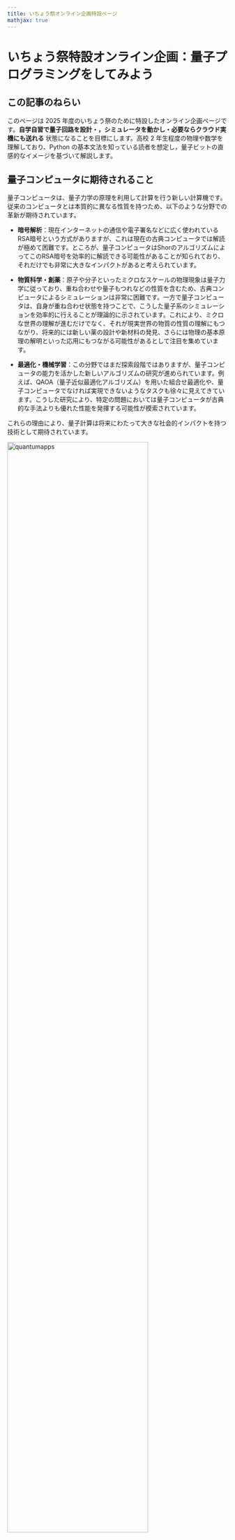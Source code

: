 ```yaml
---
title: いちょう祭オンライン企画特設ページ
mathjax: true
---
```


# いちょう祭特設オンライン企画：量子プログラミングをしてみよう  

## この記事のねらい
このページは 2025 年度のいちょう祭のために特設したオンライン企画ページです。**自学自習で量子回路を設計・，シミュレータを動かし・必要ならクラウド実機にも送れる** 状態になることを目標にします。高校 2 年生程度の物理や数学を理解しており、Python の基本文法を知っている読者を想定し，量子ビットの直感的なイメージを基づいて解説します。

## 量子コンピュータに期待されること

量子コンピュータは、量子力学の原理を利用して計算を行う新しい計算機です。従来のコンピュータとは本質的に異なる性質を持つため、以下のような分野での革新が期待されています。

- **暗号解析**：現在インターネットの通信や電子署名などに広く使われているRSA暗号という方式がありますが、これは現在の古典コンピュータでは解読が極めて困難です。ところが、量子コンピュータはShorのアルゴリズムによってこのRSA暗号を効率的に解読できる可能性があることが知られており、それだけでも非常に大きなインパクトがあると考えられています。

- **物質科学・創薬**：原子や分子といったミクロなスケールの物理現象は量子力学に従っており、重ね合わせや量子もつれなどの性質を含むため、古典コンピュータによるシミュレーションは非常に困難です。一方で量子コンピュータは、自身が重ね合わせ状態を持つことで、こうした量子系のシミュレーションを効率的に行えることが理論的に示されています。これにより、ミクロな世界の理解が進むだけでなく、それが現実世界の物質の性質の理解にもつながり、将来的には新しい薬の設計や新材料の発見、さらには物理の基本原理の解明といった応用にもつながる可能性があるとして注目を集めています。

- **最適化・機械学習**：この分野ではまだ探索段階ではありますが、量子コンピュータの能力を活かした新しいアルゴリズムの研究が進められています。例えば、QAOA（量子近似最適化アルゴリズム）を用いた組合せ最適化や、量子コンピュータでなければ実現できないようなタスクも徐々に見えてきています。こうした研究により、特定の問題においては量子コンピュータが古典的な手法よりも優れた性能を発揮する可能性が模索されています。

これらの理由により、量子計算は将来にわたって大きな社会的インパクトを持つ技術として期待されています。

<img src="{{ site.baseurl }}/assets/images/quantumapps.png" alt="quantumapps" style="width: 80%; height: auto;">


## 古典ビットと量子ビット

量子コンピュータは、古典的なコンピュータとは異なり、「量子ビット（qubit）」と呼ばれる情報の単位を使って計算を行います。これは、従来のコンピュータが扱う「古典ビット」とは本質的に異なる性質を持っており、量子コンピュータの動作原理を理解する上で非常に重要なポイントとなります。

### 古典ビット

古典ビットは 0 または 1 のどちらか一方だけをとる情報の単位です。実際のコンピュータでは、トランジスタやキャパシタなどの電子素子によって実現されており、電圧の高低によって 0 と 1 が表現されます。もちろん物理的には中間の電圧値が存在することもありますが、論理回路の抽象化の中ではビットは常に 0 か 1 のどちらかに定まっているものとして扱われます。また、乱数を用いるようなアルゴリズムでは結果が一見ランダムに見えることもありますが、これは本質的には「どのように値が選ばれたのかを私たちが知らない」という無知に由来する不確実性です。つまり、古典ビットの不確実性は主観的な情報の欠如にすぎず、物理的な根拠をもって複数の状態が同時に存在するわけではありません。

### 量子ビット

量子ビットは、古典ビットとは異なり、0 と 1 の両方の状態が重ね合わさった状態（重ね合わせ状態）を取ることができます。量子力学においては「測定」という操作を行うまで、量子ビットは 0 と 1 のどちらかに決まっているわけではなく、両方が潜在的に同時に存在しているとされます。この「測定」とは、量子ビットの状態を観測して最終的に 0 または 1 のどちらかの値に収束させる操作のことであり、その結果は確率的に得られます。

ここで重要なのは、この不確実性は単なる無知ではなく、量子力学の法則そのものに基づく本質的な性質であるという点です。量子ビットの状態は、多世界解釈の立場から見ると「0 の世界」と「1 の世界」が同時に存在しているようなものと考えることもできます。そして、これらの世界線は独立しているのではなく、干渉を起こすことが可能です。この干渉により、ある操作を行うと 0 の確率を強めたり、逆に 1 の確率を打ち消したりすることができるのです。これは古典ビットでは絶対に起こらない現象であり、量子計算が持つ根本的な強みの一つとされています。場合によっては「負の確率」のような概念（厳密には確率ではないが、振幅の符号が影響する）を用いて記述されることもあり、古典的な直感では捉えきれない振る舞いが現れることもあります。

## 量子ゲートと量子計算

私たちがふだん使っているスマートフォンやパソコンのような古典的なコンピューターは、「論理ゲート（ロジックゲート）」と呼ばれる基本的な部品を組み合わせることで、さまざまな計算を実現しています。たとえば、「ANDゲート」は2つの入力が両方とも1のときだけ出力が1になるような回路であり、「NOTゲート」は0を1に、1を0にひっくり返すような回路です。これらの論理ゲートをたくさんつなげることで、計算機は四則演算や文字の表示など、あらゆる処理を行っています。

量子コンピューターでも、基本的な考え方は似ています。1つ1つの量子ビットに対して「量子ゲート」と呼ばれる操作を行い、それを組み合わせることで計算を進めていきます。量子ゲートは、量子ビットの状態を変えるための操作であり、古典的な論理ゲートに相当するものです。よく使われる量子ゲートには、状態をひっくり返す「Xゲート」、2つの量子ビットの間に関係をつくる「CNOTゲート」、状態を少しずつ回転させる「Ryゲート」、そして波のような性質に影響を与える「位相ゲート」などがあります。これらのゲートをうまく組み合わせることで、量子コンピューターは通常のコンピューターでは難しい複雑な問題の解決に挑戦することができるのです。

<img src="{{ site.baseurl }}/assets/images/quantumgate.png" alt="quantumgate" style="width: 80%; height: auto;">


## 二重スリット実験と量子ビットの干渉のアナロジー

量子力学の有名な現象の一つに「二重スリット実験」があります。この実験では、電子や光などの粒子を1つずつスリットに向けて飛ばします。もしこれが普通の粒（たとえば小さな玉）のようなものであれば、2つのスリットのどちらかを通ってスクリーンに届くだけなので、スリットの形に対応した2つの山のような模様ができるはずです。

ところが実際には、粒子を1つずつ飛ばしても、スクリーン上には「しま模様（干渉縞）」が現れます。これは、粒子がスリットのどちらか一方を通るのではなく、2つのスリットを同時に通るように振る舞っているという、量子の不思議な性質を示しています。そして、スリットを通った後の経路に長さの違いがあると、それに応じた位相の差が粒子の波に生じ、波どうしが強め合ったり打ち消し合ったりして、干渉によるしま模様が現れるのです。

この現象は、高校の物理で学ぶ光の干渉と本質的に同じ仕組みです。たとえば、光を使ったヤングの二重スリット実験では、光波が2つのスリットを通る経路に応じて異なる位相を持ち、それらの波が干渉して明暗の縞模様ができます。量子力学では、光だけでなく電子や原子など、粒子的に見えるものまでもが波としての性質を持ち、同様の干渉を示すという点が特徴的です。

<img src="{{ site.baseurl }}/assets/images/doubleslit.svg" alt="doubleslit" style="width: 80%; height: auto;">

**二重スリットの実験。** 赤線が量子力学的な粒子の分布を示し、黒点線が古典的な粒子の分布を示しています。量子力学的な粒子は、2つのスリットを同時に通過するように振る舞い、その経路で獲得する「位相」の差 $$\Delta \theta$$ が干渉を引き起こします。古典的な粒子は、2つのスリットのどちらか一方を通過するため、干渉は起こりません。

この現象は、量子ビットでも再現できます。まず、「0」の状態にある量子ビットに対して、$$R_y(\pi/2)$$ というゲートをかけると、「0」と「1」の両方の状態が重ね合わさった状態になります。これは、ちょうど1つの粒子が2つのスリットを同時に通っていることに対応します。

次に、「0」の状態と「1」の状態にそれぞれ異なる「位相」を与える操作を行います。たとえば、「1」の状態にだけ角度θの位相を加えるには、 $$R_z(\phi)$$ ゲートという操作を使います。これは、状態「0」に位相 $$-\phi/2$$ 状態「1」に対してのみ複素位相 $$\phi/2$$ を与える量子ゲートであり、ちょうど二重スリット実験において、2つのスリットからスクリーンまでの距離が異なるために生じる位相差に対応します。こうして、干渉が起こるための準備が整います。

最後に、 $$R_y(−\pi/2)$$ というゲートをかけることで、最初に分けた2つの経路を再び合流させることができます。このとき、量子ビットを観測すると、「0」や「1」として出てくる確率が、途中で加えた位相 $$\theta$$ によって変わります。これは、スクリーン上のどこに粒子が現れやすいかが、干渉によって変化することと同じです。

このように、量子ビットに対して適切な操作を行えば、二重スリット実験で見られるような「重ね合わせ」や「干渉」といった量子の性質を、量子コンピュータの中で再現することができます。

<img src="{{ site.baseurl }}/assets/images/qubit_path_interference_branch2.svg.svg" alt="qubit-double-slit" style="width: 80%; height: auto;">

**単一量子ビットのラムゼイ干渉回路。** 太実線は量子ビットの振幅が辿る“経路”を示し，点線は初期状態 $$\vert 1\rangle$$ に対応する空経路を表しています。最初の $$R_y(\pi/2)$$ ゲートで $$\vert 0\rangle$$ と $$\vert 1\rangle$$ の重ね合わせを作り，中央の $$R_z(\phi)$$ ゲートで二つの経路に位相差 $$\phi$$ を付与，最後の $$R_y^{\dagger}$$ ゲートで両経路を再結合します。経路間の位相差が干渉を引き起こし，測定確率は $$P(0)=\cos^{2}\tfrac{\phi}{2}$$ と $$P(1)=\sin^{2}\tfrac{\phi}{2}$$ に振動します。古典的にどちらか一方の経路しか通らない粒子であれば干渉は生じず，確率は常に $$\tfrac12$$ に固定されます。

## 干渉を体験するミニ実験：1量子ビットの量子回路を作ってみる

量子ビットの干渉を、実際に Python ライブラリ [Cirq](https://quantumai.google/cirq) を使って体験してみましょう。古典コンピュータでも量子回路をシミュレートすることは可能で、量子ビットが 20 個程度までであれば、[Google Colab](https://colab.research.google.com/) のような環境でも問題なく実行できます。ここでは 1 量子ビットに対して「干渉縞」がどのように生じるかを観察する簡単な実験を行います。

### Cirq とは？

[Cirq](https://quantumai.google/cirq) は Google が開発している量子計算のための Python ライブラリで、量子ビットや量子ゲート、回路、シミュレーションなどを簡単に扱えます。

### Google Colab とは
[Google Colab](https://colab.research.google.com/) は、Google が提供する Jupyter Notebook のクラウドサービスです。Google アカウントさえあれば、Python のコードをブラウザ上で実行できるため、特別な環境を用意しなくても手軽に量子計算の実験ができます。Colab では GPU や TPU を使った計算も可能で、量子コンピュータのシミュレーションにも適しています。使ったことがない人は、[こちら](https://colab.research.google.com/notebooks/welcome.ipynb) を参考にしてみてください。


### やってみよう：1量子ビットの干渉回路

以下の手順で干渉の様子を観察します。

1. まず $$R_y(\pi/2)$$ で量子ビットを「0」と「1」の重ね合わせ状態にします。
2. 次に $$R_z(\theta)$$ で各状態に位相差をつけます。
3. 最後に $$R_y(-\pi/2)$$ でそれぞれの状態を干渉させます。 
4. その状態を「観測」すると「0」になる確率が $$\theta$$ によって振動します。


### 実行コード

Cirq のインストールには以下のコマンドを実行します。
```python
# Cirq のインストール（初回のみ必要）
!pip install -q cirq
```

次に、以下のコードを実行してみましょう。
```python
import cirq
import numpy as np
import matplotlib.pyplot as plt

# 量子ビットを1つ定義
q = cirq.NamedQubit("q0")
sim = cirq.Simulator()

# theta の値を 0 から 2π までスキャン
theta_vals = np.linspace(0, 2 * np.pi, 200)
prob_0 = []

for theta in theta_vals:
    # 干渉回路の構築
    circuit = cirq.Circuit(
        cirq.ry(np.pi / 2)(q),      # 初期重ね合わせ
        cirq.rz(theta)(q),          # 位相付与（干渉の原因）
        cirq.ry(-np.pi / 2)(q),     # 再合流
        cirq.measure(q, key="m")    # 測定
    )
    # シミュレーション（ショット数 = 1000）
    result = sim.run(circuit, repetitions=1000)
    counts = result.histogram(key="m")
    prob_0.append(counts.get(0, 0) / 1000)

# 結果の可視化
plt.figure(figsize=(8, 4))
plt.plot(theta_vals, prob_0)
plt.xlabel(r"$\theta$")
plt.ylabel("P(0)")
plt.show()
```

量子ビットの測定結果は確率的であり、1回だけ測ってもその確率を知ることはできません。そこで、同じ量子回路を何度も実行（サンプリング）し、その結果の統計をとることで、ある出力が現れる確率を推定します。たとえば、ある量子状態に対して1000回測定を行い、そのうち「0」が800回、「1」が200回観測されたとすれば、「0」が出る確率はおおよそ0.8（80%）と見積もることができます。

Cirqでは、このような測定結果を `sim.run(..., repetitions=1000)` によって得ることができ、その結果は辞書のような形で `result.histogram(key="m")` に格納されます。これは、"m" という名前の測定結果に対して、各出力値（たとえば0や1）が何回出たかを記録したヒストグラム（度数分布表）です。

このヒストグラムから「0」が何回出たかを取り出すには、`counts.get(0, 0)` と書きます。ここで `counts` は `result.histogram(...)` で得られる辞書オブジェクトです。`get(0, 0)` は「キー0（つまり出力が0のとき）の値（回数）を取り出す。もしキーが存在しなければ0を返す」という意味です。これにより、「0」が出た回数を安全に取得し、それを1000で割ることで「0」になる確率を求めています。

### 結果と考察

上のコードを実行すると、以下のように $$\theta$$ によって「0」が観測される確率 $$P(0)$$ が滑らかな波（$$\cos^2(\theta/2)$$）として変化することが分かります。これはまさに二重スリット実験で現れる干渉縞に相当し、**量子ビットの状態の間に生じた「位相差」が観測確率に影響を与えている** ことを示しています。
このような干渉は特にラムゼー干渉と呼ばれ、量子コンピュータの動作原理や量子ビットの性質を理解する上で重要な概念です。

<img src="{{ site.baseurl }}/assets/images/ramsey-1qubit-experiment.svg" alt="ramsey" style="width: 80%; height: auto;">
